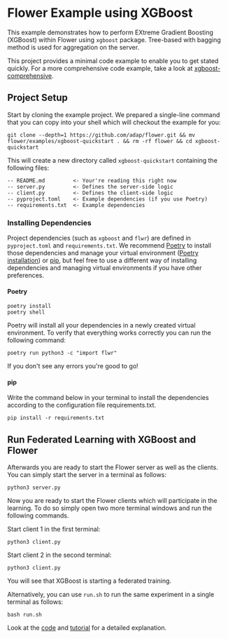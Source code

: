 # Flower Example using XGBoost

This example demonstrates how to perform EXtreme Gradient Boosting (XGBoost) within Flower using `xgboost` package.
Tree-based with bagging method is used for aggregation on the server.

This project provides a minimal code example to enable you to get stated quickly. For a more comprehensive code example, take a look at [xgboost-comprehensive](https://github.com/adap/flower/tree/main/examples/xgboost-comprehensive).

## Project Setup

Start by cloning the example project. We prepared a single-line command that you can copy into your shell which will checkout the example for you:

```shell
git clone --depth=1 https://github.com/adap/flower.git && mv flower/examples/xgboost-quickstart . && rm -rf flower && cd xgboost-quickstart
```

This will create a new directory called `xgboost-quickstart` containing the following files:

```
-- README.md         <- Your're reading this right now
-- server.py         <- Defines the server-side logic
-- client.py         <- Defines the client-side logic
-- pyproject.toml    <- Example dependencies (if you use Poetry)
-- requirements.txt  <- Example dependencies
```

### Installing Dependencies

Project dependencies (such as `xgboost` and `flwr`) are defined in `pyproject.toml` and `requirements.txt`. We recommend [Poetry](https://python-poetry.org/docs/) to install those dependencies and manage your virtual environment ([Poetry installation](https://python-poetry.org/docs/#installation)) or [pip](https://pip.pypa.io/en/latest/development/), but feel free to use a different way of installing dependencies and managing virtual environments if you have other preferences.

#### Poetry

```shell
poetry install
poetry shell
```

Poetry will install all your dependencies in a newly created virtual environment. To verify that everything works correctly you can run the following command:

```shell
poetry run python3 -c "import flwr"
```

If you don't see any errors you're good to go!

#### pip

Write the command below in your terminal to install the dependencies according to the configuration file requirements.txt.

```shell
pip install -r requirements.txt
```

## Run Federated Learning with XGBoost and Flower

Afterwards you are ready to start the Flower server as well as the clients.
You can simply start the server in a terminal as follows:

```shell
python3 server.py
```

Now you are ready to start the Flower clients which will participate in the learning.
To do so simply open two more terminal windows and run the following commands.

Start client 1 in the first terminal:

```shell
python3 client.py
```

Start client 2 in the second terminal:

```shell
python3 client.py
```

You will see that XGBoost is starting a federated training.

Alternatively, you can use `run.sh` to run the same experiment in a single terminal as follows:

```shell
bash run.sh
```

Look at the [code](https://github.com/adap/flower/tree/main/examples/xgboost-quickstart)
and [tutorial](https://flower.dev/docs/framework/tutorial-quickstart-xgboost.html) for a detailed explanation.
